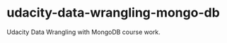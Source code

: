udacity-data-wrangling-mongo-db
===============================

Udacity Data Wrangling with MongoDB course work.
